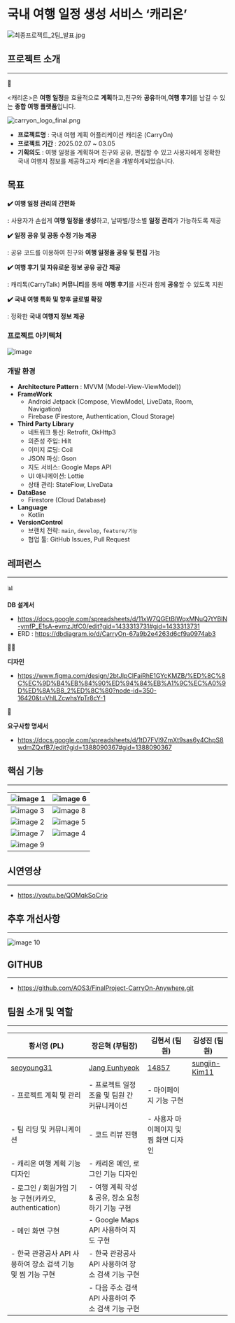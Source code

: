 # 국내 여행 일정 생성 서비스 ‘캐리온’

![최종프로젝트_2팀_발표.jpg](https://github.com/user-attachments/assets/987b5c63-7bdb-4628-b790-b9c8f9610706)



## **프로젝트 소개**

---

<aside>
📌

<캐리온>은 **여행 일정**을 효율적으로 **계획**하고,친구와 **공유**하며,**여행 후기**를 남길 수 있는 **종합 여행 플랫폼**입니다.

</aside>

![carryon_logo_final.png](https://github.com/user-attachments/assets/db9e886b-5896-4aaf-92b4-2367dec69321)

- **프로젝트명** : 국내 여행 계획 어플리케이션 캐리온 (CarryOn)
- **프로젝트 기간** : 2025.02.07 ~ 03.05
- **기획의도** : 여행 일정을 계획하며 친구와 공유, 편집할 수 있고 사용자에게 정확한 국내 여행지 정보를 제공하고자 캐리온을 개발하게되었습니다.

<aside>

## 목표

**✔️ 여행 일정 관리의 간편화**

**:** 사용자가 손쉽게 **여행 일정을 생성**하고, 날짜별/장소별 **일정 관리**가 가능하도록 제공

**✔️ 일정 공유 및 공동 수정 기능 제공**

: 공유 코드를 이용하여 친구와 **여행 일정을 공유 및 편집** 가능

**✔️ 여행 후기 및 자유로운 정보 공유 공간 제공**

: 캐리톡(CarryTalk) **커뮤니티**를 통해 **여행 후기**를 사진과 함께 **공유**할 수 있도록 지원

**✔️ 국내 여행 특화 및 향후 글로벌 확장**

: 정확한 **국내 여행지 정보 제공**

</aside>

### **프로젝트 아키텍처**

![image](https://github.com/user-attachments/assets/2eaaf09b-1e03-476d-9989-2a910a10f3fe)


### 개발 환경

- **Architecture Pattern** : MVVM (Model-View-ViewModel))
- **FrameWork**
    - Android Jetpack (Compose, ViewModel, LiveData, Room, Navigation)
    - Firebase (Firestore, Authentication, Cloud Storage)
- **Third Party Library**
    - 네트워크 통신: Retrofit, OkHttp3
    - 의존성 주입: Hilt
    - 이미지 로딩: Coil
    - JSON 파싱: Gson
    - 지도 서비스: Google Maps API
    - UI 애니메이션: Lottie
    - 상태 관리: StateFlow, LiveData
- **DataBase**
    - Firestore (Cloud Database)
- **Language**
    - Kotlin
- **VersionControl**
    - 브랜치 전략: `main`, `develop`, `feature/기능`
    - 협업 툴: GitHub Issues, Pull Request

## 레퍼런스

---

<aside>
📊

**DB 설계서**

- https://docs.google.com/spreadsheets/d/11xW7QGEtBlWqxMNuQ7tYBlN-ymfP_E1sA-evmzJtfC0/edit?gid=1433313731#gid=1433313731
- ERD : https://dbdiagram.io/d/CarryOn-67a9b2e4263d6cf9a0974ab3
</aside>

<aside>
🧑‍🎨

**디자인**

- https://www.figma.com/design/2btJIpCIFaiRhE1GYcKMZB/%ED%8C%8C%EC%9D%B4%EB%84%90%ED%94%84%EB%A1%9C%EC%A0%9D%ED%8A%B8_2%ED%8C%80?node-id=350-16420&t=VhlLZcwhsYpTr8cY-1
</aside>

<aside>
🙋

**요구사항 명세서**

- https://docs.google.com/spreadsheets/d/1tD7FVl9ZmXt9sas6y4ChpS8wdmZQxfB7/edit?gid=1388090367#gid=1388090367
</aside>

## 핵심 기능

---

| ![image 1](https://github.com/user-attachments/assets/24ad5cc7-98c7-4e50-8d87-6560069cf06f) | ![image 6](https://github.com/user-attachments/assets/e17c3c25-fceb-441d-bb92-74ff41b4caf2) |
| --- | --- |
| ![image 3](https://github.com/user-attachments/assets/f5ebe8cf-3dcc-4b7f-8d5c-eef6f54e4f3c) | ![image 8](https://github.com/user-attachments/assets/094f27b8-91c8-4c51-847c-8e252b7ee47b) |
| ![image 2](https://github.com/user-attachments/assets/5156bfa5-cfd3-426c-9997-6b3d706e4093) | ![image 5](https://github.com/user-attachments/assets/0d4b47f0-e6e9-46d7-8248-3d94ff0469b0) |
| ![image 7](https://github.com/user-attachments/assets/36259faa-fca0-42e6-8a81-8a553c39d0ff) | ![image 4](https://github.com/user-attachments/assets/93db3f4a-dd5c-43c4-9495-1acc90482a69) |
| ![image 9](https://github.com/user-attachments/assets/df425c29-70d1-4212-8278-e44f422052c4) | 

    
## 시연영상

---

- https://youtu.be/QOMqkSoCrjo

## 추후 개선사항

---

![image 10](https://github.com/user-attachments/assets/3e17cb0c-7af5-40f9-90d4-d7854b367318)


## **GITHUB**

---

- https://github.com/AOS3/FinalProject-CarryOn-Anywhere.git

## 팀원 소개 및 역할

---

| **황서영 (PL)** | **장은혁 (부팀장)** | **김현서 (팀원)** | **김성진 (팀원)** |
| --- | --- | --- | --- |
| [seoyoung31](https://github.com/seoyoung31) | [Jang Eunhyeok](https://github.com/jeh200223) | [14857](https://github.com/AOS3/FinalProject-CarryOn-Anywhere/commits?author=14857) | [sungjin-Kim11](https://github.com/AOS3/FinalProject-CarryOn-Anywhere/commits?author=sungjin-Kim11)  |
| - 프로젝트 계획 및 관리 | - 프로젝트 일정 조율 및 팀원 간 커뮤니케이션 | - 마이페이지 기능 구현
| - 팀 리딩 및 커뮤니케이션 | - 코드 리뷰 진행 | - 사용자 마이페이지 및 찜 화면 디자인
| - 캐리온 여행 계획 기능 디자인 | - 캐리온 메인, 로그인 기능 디자인
| - 로그인 / 회원가입 기능 구현(카카오, authentication) | - 여행 계획 작성 & 공유, 장소 요청하기 기능 구현
| - 메인 화면 구현 | - Google Maps API 사용하여 지도 구현 
| - 한국 관광공사 API 사용하여 장소 검색 기능 및 찜 기능 구현 |- 한국 관광공사 API 사용하여 장소 검색 기능 구현
|  | - 다음 주소 검색 API 사용하여 주소 검색 기능 구현 | 






